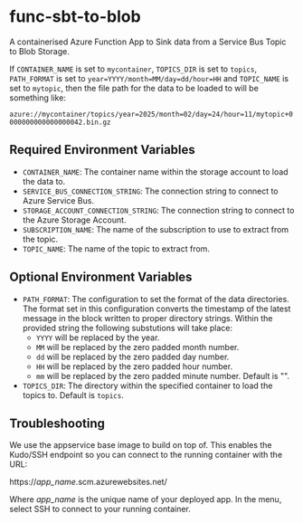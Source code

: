 # func-sbt-to-blob
A containerised Azure Function App to Sink data from a Service Bus Topic to
Blob Storage.

If `CONTAINER_NAME` is set to `mycontainer`, `TOPICS_DIR` is set to `topics`,
`PATH_FORMAT` is set to `year=YYYY/month=MM/day=dd/hour=HH` and
`TOPIC_NAME` is set to `mytopic`, then the file path for the data to be
loaded to will be something like:

`azure://mycontainer/topics/year=2025/month=02/day=24/hour=11/mytopic+0000000000000000042.bin.gz`

## Required Environment Variables

- `CONTAINER_NAME`: The container name within the storage account to load
  the data to.
- `SERVICE_BUS_CONNECTION_STRING`:  The connection string to connect to Azure
  Service Bus.
- `STORAGE_ACCOUNT_CONNECTION_STRING`: The connection string to connect to
  the Azure Storage Account.
- `SUBSCRIPTION_NAME`:  The name of the subscription to use to extract from
  the topic.
- `TOPIC_NAME`:  The name of the topic to extract from.

## Optional Environment Variables

- `PATH_FORMAT`: The configuration to set the format of the data directories.
  The format set in this configuration converts the timestamp of the latest
  message in the block written to proper directory strings.  Within the
  provided string the following substutions will take place:
    - `YYYY` will be replaced by the year.
    - `MM` will be replaced by the zero padded month number.
    - `dd` will be replaced by the zero padded day number.
    - `HH` will be replaced by the zero padded hour number.
    - `mm` will be replaced by the zero padded minute number.
  Default is "".
- `TOPICS_DIR`: The directory within the specified container to load the
  topics to.  Default is `topics`.

## Troubleshooting

We use the appservice base image to build on top of.  This enables the
Kudo/SSH endpoint so you can connect to the running container with the
URL:

  https://_app_name_.scm.azurewebsites.net/

Where _app_name_ is the unique name of your deployed app.  In the menu,
select SSH to connect to your running container.
